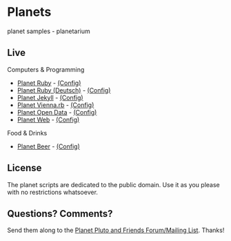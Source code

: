 # Planets

planet samples - planetarium


## Live

Computers & Programming

- [Planet Ruby](http://planetruby.herokuapp.com) - [(Config)](https://github.com/planetruby/planet)
- [Planet Ruby (Deutsch)](http://planet.ruby-portal.de) - [(Config)](https://github.com/Quintus/rubyplanet)
- [Planet Jekyll](http://planetjekyll.herokuapp.com) - [(Config)](https://github.com/planetjekyll/planet)
- [Planet Vienna.rb](http://viennarb.herokuapp.com) - [(Config)](https://github.com/vienna-rb/planet)
- [Planet Open Data](http://planetopendata.herokuapp.com) - [(Config)](https://github.com/feedreader/planet-opendata)
- [Planet Web](http://planetweb.herokuapp.com) - [(Config)](https://github.com/feedreader/planet-web)


Food & Drinks

- [Planet Beer](http://planetbeer.herokuapp.com) - [(Config)](https://github.com/planetbeer/planet)




## License

The planet scripts are dedicated to the public domain.
Use it as you please with no restrictions whatsoever.

## Questions? Comments?

Send them along to the [Planet Pluto and Friends Forum/Mailing List](http://groups.google.com/group/feedreader).
Thanks!
